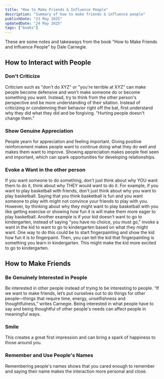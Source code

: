 ```yaml
---
title: "How to Make Friends & Influence People"
description: "Summary of how to make friends & influence people"
publishDate: "23 May 2025"
updatedDate: "24 May 2025"
tags: ["books"]
---
```


These are some notes and takeaways from the book "How to Make Friends and Influence People" by Dale Carnegie.

## How to Interact with People

### Don't Criticize
Criticism such as "don't do XYZ" or "you're terrible at XYZ" can make people become defensive and won't make someone do or become something you want. Instead, try to think from the other person's perspective and be more understanding of their sitation. Instead of criticizing or condemning their behavior right off the bat, first understand why they did what they did and be forgiving. "Hurting people doesn't change them."

### Show Genuine Appreciation
People yearn for appreciation and feeling important. Giving positive reinforcement makes people want to continue doing what they do well and makes them want to improve. Showing appreciation makes people feel seen and important, which can spark opportunities for developing relationships.

### Evoke a Want in the other person
If you want someone to do something, don't just think about why YOU want them to do it, think about why THEY would want to do it. For example, if you want to play basketball with friends, don't just think about why you want to play basketball. Saying that you think basketball is fun and you want someone to play with might not convince your friends to play with you. However, by thinking about why they might want to play basketball with you like getting exercise or showing how fun it is will make them more eager to play basketball. Another example is if your kid doesn't want to go to kindergarten, instead of saying "you have no choice, you must go," invoke a want in the kid to want to go to kindergarten based on what they might want. One way to do this could be to start fingerpainting and show the kid how fun it is to fingerpaint. Then, you can tell the kid that fingerpainting is something you learn in kindergarten. This might make the kid more excited to go to kindergarten.

## How to Make Friends

### Be Genuinely Interested in People
Be interested in other people instead of trying to be interesting to people. “If we want to make friends, let’s put ourselves out to do things for other people—things that require time, energy, unselfishness and thoughtfulness,” writes Carnegie. Being interested in what people have to say and being thoughtful of other people's needs can affect people in meaningful ways.

### Smile
This creates a great first impression and can bring a spark of happiness to those around you.

### Remember and Use People's Names
Remembering people's names shows that you cared enough to remember and saying their name makes the interaction more personal and close.